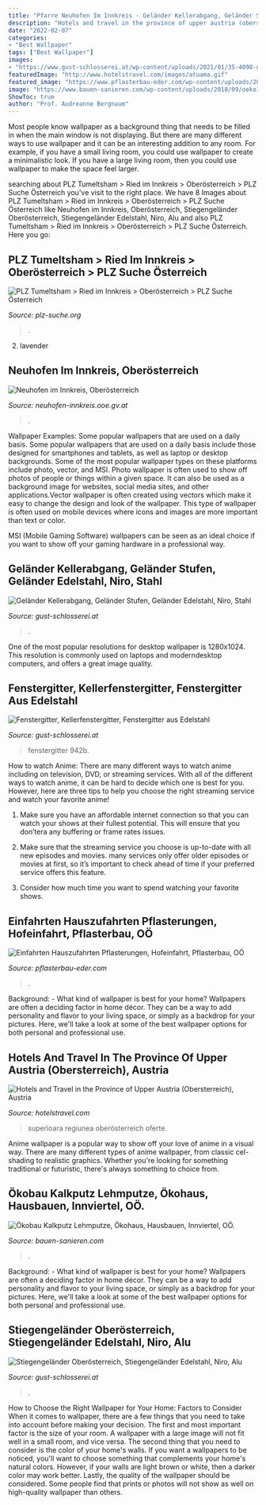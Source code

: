 ```yaml
---
title: "Pfarre Neuhofen Im Innkreis - Geländer Kellerabgang, Geländer Stufen, Geländer Edelstahl, Niro, Stahl"
description: "Hotels and travel in the province of upper austria (obersterreich), austria"
date: "2022-02-07"
categories:
- "Best Wallpaper"
tags: ["Best Wallpaper"]
images:
- "https://www.gust-schlosserei.at/wp-content/uploads/2021/01/35-4098-gelaender-stiegengelaender-innenbereich-edelstahl-NEU-scaled.jpg"
featuredImage: "http://www.hotelstravel.com/images/atuama.gif"
featured_image: "https://www.pflasterbau-eder.com/wp-content/uploads/2020/02/einfahrt_hauszufahrt_16.jpg"
image: "https://www.bauen-sanieren.com/wp-content/uploads/2018/09/oeko1a-1024x768.jpg"
ShowToc: true
author: "Prof. Audreanne Bergnaum"
---
```



Most people know wallpaper as a background thing that needs to be filled in when the main window is not displaying. But there are many different ways to use wallpaper and it can be an interesting addition to any room. For example, if you have a small living room, you could use wallpaper to create a minimalistic look. If you have a large living room, then you could use wallpaper to make the space feel larger.

	

		
searching about PLZ Tumeltsham &gt; Ried im Innkreis &gt; Oberösterreich &gt; PLZ Suche Österreich you've visit to the right place. We have 8 Images about PLZ Tumeltsham &gt; Ried im Innkreis &gt; Oberösterreich &gt; PLZ Suche Österreich like Neuhofen im Innkreis, Oberösterreich, Stiegengeländer Oberösterreich, Stiegengeländer Edelstahl, Niro, Alu and also PLZ Tumeltsham &gt; Ried im Innkreis &gt; Oberösterreich &gt; PLZ Suche Österreich. Here you go:
		
    
## PLZ Tumeltsham &gt; Ried Im Innkreis &gt; Oberösterreich &gt; PLZ Suche Österreich

<img loading=lazy src="https://www.plz-suche.org/karten/at/here/71215/stadtplan-tumeltsham.jpg" onerror="this.onerror=null;this.src='https://tse2.mm.bing.net/th?id=OIP.paoVdJs76vQLs4DrpF5wxAAAAA&amp;pid=15.1';" alt="PLZ Tumeltsham &gt; Ried im Innkreis &gt; Oberösterreich &gt; PLZ Suche Österreich">

_Source: plz-suche.org_

>. 

	

2. lavender 

    
## Neuhofen Im Innkreis, Oberösterreich

<img loading=lazy src="https://www.neuhofen-innkreis.ooe.gv.at/system/web/GetImage.ashx?fileid=1573044&amp;mode=O" onerror="this.onerror=null;this.src='https://tse3.mm.bing.net/th?id=OIP.VgEt32vDYE7-dX5hF_ePhQAAAA&amp;pid=15.1';" alt="Neuhofen im Innkreis, Oberösterreich">

_Source: neuhofen-innkreis.ooe.gv.at_

>. 

	

Wallpaper Examples: Some popular wallpapers that are used on a daily basis.
Some popular wallpapers that are used on a daily basis include those designed for smartphones and tablets, as well as laptop or desktop backgrounds. Some of the most popular wallpaper types on these platforms include photo, vector, and MSI. 
Photo wallpaper is often used to show off photos of people or things within a given space. It can also be used as a background image for websites, social media sites, and other applications.Vector wallpaper is often created using vectors which make it easy to change the design and look of the wallpaper. This type of wallpaper is often used on mobile devices where icons and images are more important than text or color. 

MSI (Mobile Gaming Software) wallpapers can be seen as an ideal choice if you want to show off your gaming hardware in a professional way.

    
## Geländer Kellerabgang, Geländer Stufen, Geländer Edelstahl, Niro, Stahl

<img loading=lazy src="https://www.gust-schlosserei.at/wp-content/uploads/2019/11/09-3500-geländer-kellerabgang.jpg" onerror="this.onerror=null;this.src='https://tse1.mm.bing.net/th?id=OIP.Xy07QSWc7tLns3OJ8N9x5QHaE7&amp;pid=15.1';" alt="Geländer Kellerabgang, Geländer Stufen, Geländer Edelstahl, Niro, Stahl">

_Source: gust-schlosserei.at_

>. 

	

One of the most popular resolutions for desktop wallpaper is 1280x1024. This resolution is commonly used on laptops and moderndesktop computers, and offers a great image quality.

    
## Fenstergitter, Kellerfenstergitter, Fenstergitter Aus Edelstahl

<img loading=lazy src="https://www.gust-schlosserei.at/wp-content/uploads/2019/11/06-9268-fenstergitter.jpg" onerror="this.onerror=null;this.src='https://tse1.mm.bing.net/th?id=OIP.OpM0qiBxptljBRHyeTWmRgHaE7&amp;pid=15.1';" alt="Fenstergitter, Kellerfenstergitter, Fenstergitter aus Edelstahl">

_Source: gust-schlosserei.at_

>fenstergitter 942b. 

	

How to watch Anime: There are many different ways to watch anime including on television, DVD, or streaming services.
With all of the different ways to watch anime, it can be hard to decide which one is best for you. However, here are three tips to help you choose the right streaming service and watch your favorite anime!
1. Make sure you have an affordable internet connection so that you can watch your shows at their fullest potential. This will ensure that you don’tera any buffering or frame rates issues.

2. Make sure that the streaming service you choose is up-to-date with all new episodes and movies. many services only offer older episodes or movies at first, so it’s important to check ahead of time if your preferred service offers this feature.

3. Consider how much time you want to spend watching your favorite shows.

    
## Einfahrten Hauszufahrten Pflasterungen, Hofeinfahrt, Pflasterbau, OÖ

<img loading=lazy src="https://www.pflasterbau-eder.com/wp-content/uploads/2020/02/einfahrt_hauszufahrt_16.jpg" onerror="this.onerror=null;this.src='https://tse3.mm.bing.net/th?id=OIP.Xij5sigv-9e2xGWXG90NIQHaE9&amp;pid=15.1';" alt="Einfahrten Hauszufahrten Pflasterungen, Hofeinfahrt, Pflasterbau, OÖ">

_Source: pflasterbau-eder.com_

>. 

	

Background: - What kind of wallpaper is best for your home?
Wallpapers are often a deciding factor in home décor. They can be a way to add personality and flavor to your living space, or simply as a backdrop for your pictures. Here, we'll take a look at some of the best wallpaper options for both personal and professional use.

    
## Hotels And Travel In The Province Of Upper Austria (Obersterreich), Austria

<img loading=lazy src="http://www.hotelstravel.com/images/atuama.gif" onerror="this.onerror=null;this.src='https://tse3.mm.bing.net/th?id=OIP.jlYSpo2ILG4NnXBJY-_hBwHaKQ&amp;pid=15.1';" alt="Hotels and Travel in the Province of Upper Austria (Obersterreich), Austria">

_Source: hotelstravel.com_

>superioara regiunea oberösterreich oferte. 

	

Anime wallpaper is a popular way to show off your love of anime in a visual way. There are many different types of anime wallpaper, from classic cel-shading to realistic graphics. Whether you're looking for something traditional or futuristic, there's always something to choice from.

    
## Ökobau Kalkputz Lehmputze, Ökohaus, Hausbauen, Innviertel, OÖ.

<img loading=lazy src="https://www.bauen-sanieren.com/wp-content/uploads/2018/09/oeko1a-1024x768.jpg" onerror="this.onerror=null;this.src='https://tse4.mm.bing.net/th?id=OIP.E7ygul8UbQicYSw4SxwWRAHaFj&amp;pid=15.1';" alt="Ökobau Kalkputz Lehmputze, Ökohaus, Hausbauen, Innviertel, OÖ.">

_Source: bauen-sanieren.com_

>. 

	

Background: - What kind of wallpaper is best for your home?
Wallpapers are often a deciding factor in home décor. They can be a way to add personality and flavor to your living space, or simply as a backdrop for your pictures. Here, we'll take a look at some of the best wallpaper options for both personal and professional use.

    
## Stiegengeländer Oberösterreich, Stiegengeländer Edelstahl, Niro, Alu

<img loading=lazy src="https://www.gust-schlosserei.at/wp-content/uploads/2021/01/35-4098-gelaender-stiegengelaender-innenbereich-edelstahl-NEU-scaled.jpg" onerror="this.onerror=null;this.src='https://tse3.mm.bing.net/th?id=OIP.lHIxkxWivfymNqufBzRRegHaJ4&amp;pid=15.1';" alt="Stiegengeländer Oberösterreich, Stiegengeländer Edelstahl, Niro, Alu">

_Source: gust-schlosserei.at_

>. 

	

How to Choose the Right Wallpaper for Your Home: Factors to Consider
When it comes to wallpaper, there are a few things that you need to take into account before making your decision. The first and most important factor is the size of your room. A wallpaper with a large image will not fit well in a small room, and vice versa. 
The second thing that you need to consider is the color of your home's walls. If you want a wallpapers to be noticed, you'll want to choose something that complements your home's natural colors. However, if your walls are light brown or white, then a darker color may work better. 
Lastly, the quality of the wallpaper should be considered. Some people find that prints or photos will not show as well on high-quality wallpaper than others.

